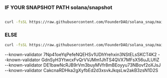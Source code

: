 ### IF YOUR SNAPSHOT PATH solana/snapshot
```bash

curl -fsSL https://raw.githubusercontent.com/FounderDAO/solana_snap/main/main/snap.sh | bash -s GdnSyH3YtwcxFvQrVVJMm1JhTS4QVX7MFsX56uJLUfiZ

``` 

### ELSE
```bash
curl -fsSL https://raw.githubusercontent.com/FounderDAO/solana_snap/main/main/snap.sh | bash -s GdnSyH3YtwcxFvQrVVJMm1JhTS4QVX7MFsX56uJLUfiZ ~/solana/ledger
```

--known-validator 7Np41oeYqPefeNQEHSv1UDhYrehxin3NStELsSKCT4K2
--known-validator GdnSyH3YtwcxFvQrVVJMm1JhTS4QVX7MFsX56uJLUfiZ
--known-validator DE1bawNcRJB9rVm3buyMVfr8mBEoyyu73NBovf2oXJsJ
--known-validator CakcnaRDHka2gXyfbEd2d3xsvkJkqsLw2akB3zsN1D2S